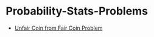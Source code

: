 # Probability-Stats-Problems
* [Unfair Coin from Fair Coin Problem](https://github.com/soheilesm/Probability-Stats-Problems/tree/main/Unfair-Coin-from-Fair-Coin)
